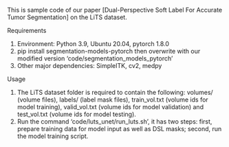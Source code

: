 This is sample code of our paper [Dual-Perspective Soft Label For Accurate Tumor Segmentation] on the LiTS dataset.

Requirements
1) Environment: Python 3.9, Ubuntu 20.04, pytorch 1.8.0
2) pip install segmentation-models-pytorch
then overwrite with our modified version ‘code/segmentation_models_pytorch’
3) Other major dependencies: SimpleITK, cv2, medpy

Usage
1) The LiTS dataset folder is required to contain the following: volumes/ (volume files), labels/ 
(label mask files), train_vol.txt (volume ids for model training), valid_vol.txt (volume ids for 
model validation) and test_vol.txt (volume ids for model testing).
2) Run the command ‘code/luts_unet/run_luts.sh’, it has two steps: first, prepare training data for 
model input as well as DSL masks; second, run the model training script.
